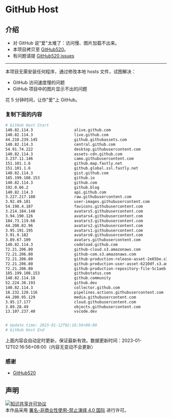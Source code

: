 # GitHub Host
## 介绍
- 对 GitHub 说"爱"太难了：访问慢、图片加载不出来。
- 本项目拷贝至 [GitHub520](https://github.com/521xueweihan/GitHub520)。
- 有问题请提 [GitHub520 issues](https://github.com/521xueweihan/GitHub520/issues/new)

---

本项目无需安装任何程序，通过修改本地 hosts 文件，试图解决：
- GitHub 访问速度慢的问题
- GitHub 项目中的图片显示不出的问题

花 5 分钟时间，让你"爱"上 GitHub。

### 复制下面的内容
```bash
# GitHub Host Start
140.82.114.3                  alive.github.com
140.82.114.3                  live.github.com
44.210.239.145                github.githubassets.com
140.82.114.3                  central.github.com
54.91.74.222                  desktop.githubusercontent.com
140.82.114.3                  assets-cdn.github.com
3.237.11.146                  camo.githubusercontent.com
151.101.1.6                   github.map.fastly.net
151.101.1.6                   github.global.ssl.fastly.net
140.82.114.3                  gist.github.com
185.199.108.153               github.io
140.82.114.3                  github.com
192.0.66.2                    github.blog
140.82.114.3                  api.github.com
3.227.217.180                 raw.githubusercontent.com
3.92.49.181                   user-images.githubusercontent.com
54.198.4.187                  favicons.githubusercontent.com
3.214.184.148                 avatars5.githubusercontent.com
3.94.190.126                  avatars4.githubusercontent.com
184.73.119.66                 avatars3.githubusercontent.com
44.200.82.96                  avatars2.githubusercontent.com
3.95.191.195                  avatars1.githubusercontent.com
3.91.9.182                    avatars0.githubusercontent.com
3.89.67.109                   avatars.githubusercontent.com
140.82.114.3                  codeload.github.com
72.21.206.80                  github-cloud.s3.amazonaws.com
72.21.206.80                  github-com.s3.amazonaws.com
72.21.206.80                  github-production-release-asset-2e65be.s3.amazonaws.com
72.21.206.80                  github-production-user-asset-6210df.s3.amazonaws.com
72.21.206.80                  github-production-repository-file-5c1aeb.s3.amazonaws.com
185.199.108.153               githubstatus.com
140.82.114.18                 github.community
52.224.38.193                 github.dev
140.82.114.3                  collector.github.com
18.232.120.116                pipelines.actions.githubusercontent.com
44.200.95.129                 media.githubusercontent.com
3.95.17.177                   cloud.githubusercontent.com
3.89.28.49                    objects.githubusercontent.com
13.107.237.40                 vscode.dev


# Update time: 2023-01-12T02:16:56+08:00
# GitHub Host End

```
上面内容会自动定时更新，保证最新有效。数据更新时间：2023-01-12T02:16:56+08:00（内容无变动不会更新）

### 感谢

- [GitHub520](https://github.com/521xueweihan/GitHub520)

## 声明
<a rel="license" href="https://creativecommons.org/licenses/by-nc-nd/4.0/deed.zh"><img alt="知识共享许可协议" style="border-width: 0" src="https://licensebuttons.net/l/by-nc-nd/4.0/88x31.png"></a><br>本作品采用 <a rel="license" href="https://creativecommons.org/licenses/by-nc-nd/4.0/deed.zh">署名-非商业性使用-禁止演绎 4.0 国际</a> 进行许可。